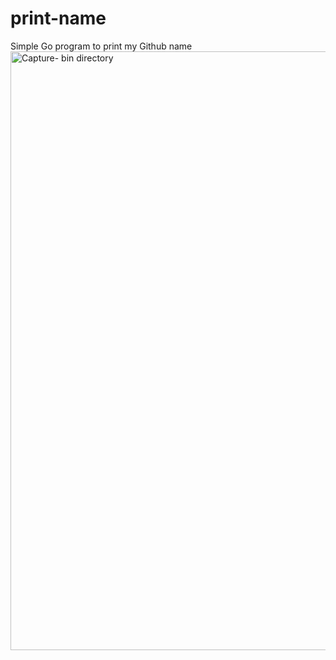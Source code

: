 # print-name
Simple Go program to print my Github name
<img width="958" alt="Capture- bin directory" src="https://user-images.githubusercontent.com/98825838/197931367-b48a821d-e609-4151-971c-c6a56af47537.PNG">
